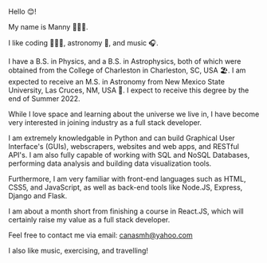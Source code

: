 Hello 😊!

My name is Manny 🙋🏽‍♂️.

I like coding 👨🏽‍💻, astronomy 🔭, and music 🎧.

I have a B.S. in Physics, and a B.S. in Astrophysics, both of which were obtained from the College of Charleston in Charleston, SC, USA 🏖.
I am expected to receive an M.S. in Astronomy from New Mexico State University, Las Cruces, NM, USA 🌵. 
I expect to receive this degree by the end of Summer 2022.

While I love space and learning about the universe we live in, I have become very interested in joining industry as a full stack developer.

I am extremely knowledgable in Python and can build Graphical User Interface's (GUIs), webscrapers, websites and web apps, and RESTful API's. I am also fully capable of working with SQL and NoSQL Databases, performing data analysis and building data visualization tools.

Furthermore, I am very familiar with front-end languages such as HTML, CSS5, and JavaScript, as well as back-end tools like Node.JS, Express, Django and Flask. 

I am about a month short from finishing a course in React.JS, which will certainly raise my value as a full stack developer. 

Feel free to contact me via email: canasmh@yahoo.com


I also like music, exercising, and travelling!

